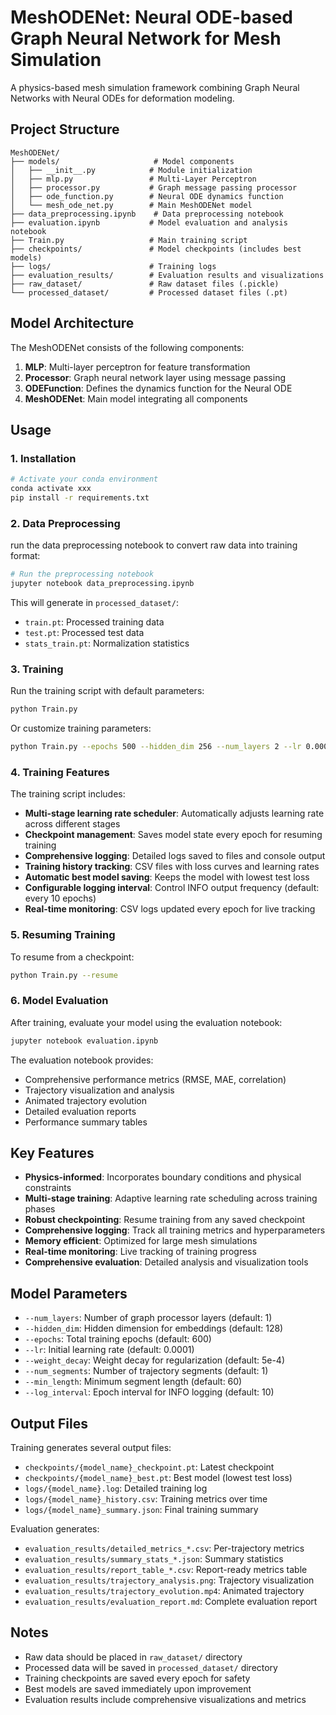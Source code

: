 # MeshODENet: Neural ODE-based Graph Neural Network for Mesh Simulation

A physics-based mesh simulation framework combining Graph Neural Networks with Neural ODEs for deformation modeling.

## Project Structure

```
MeshODENet/
├── models/                     # Model components
│   ├── __init__.py            # Module initialization
│   ├── mlp.py                 # Multi-Layer Perceptron
│   ├── processor.py           # Graph message passing processor
│   ├── ode_function.py        # Neural ODE dynamics function
│   └── mesh_ode_net.py        # Main MeshODENet model
├── data_preprocessing.ipynb    # Data preprocessing notebook
├── evaluation.ipynb           # Model evaluation and analysis notebook
├── Train.py                   # Main training script
├── checkpoints/               # Model checkpoints (includes best models)
├── logs/                      # Training logs
├── evaluation_results/        # Evaluation results and visualizations
├── raw_dataset/               # Raw dataset files (.pickle)
└── processed_dataset/         # Processed dataset files (.pt)
```

## Model Architecture

The MeshODENet consists of the following components:

1. **MLP**: Multi-layer perceptron for feature transformation
2. **Processor**: Graph neural network layer using message passing
3. **ODEFunction**: Defines the dynamics function for the Neural ODE
4. **MeshODENet**: Main model integrating all components

## Usage

### 1. Installation

```bash
# Activate your conda environment
conda activate xxx
pip install -r requirements.txt
```

### 2. Data Preprocessing

run the data preprocessing notebook to convert raw data into training format:

```bash
# Run the preprocessing notebook
jupyter notebook data_preprocessing.ipynb
```

This will generate in `processed_dataset/`:
- `train.pt`: Processed training data
- `test.pt`: Processed test data
- `stats_train.pt`: Normalization statistics

### 3. Training

Run the training script with default parameters:

```bash
python Train.py
```

Or customize training parameters:

```bash
python Train.py --epochs 500 --hidden_dim 256 --num_layers 2 --lr 0.0001
```

### 4. Training Features

The training script includes:

- **Multi-stage learning rate scheduler**: Automatically adjusts learning rate across different stages
- **Checkpoint management**: Saves model state every epoch for resuming training
- **Comprehensive logging**: Detailed logs saved to files and console output
- **Training history tracking**: CSV files with loss curves and learning rates
- **Automatic best model saving**: Keeps the model with lowest test loss
- **Configurable logging interval**: Control INFO output frequency (default: every 10 epochs)
- **Real-time monitoring**: CSV logs updated every epoch for live tracking

### 5. Resuming Training

To resume from a checkpoint:

```bash
python Train.py --resume
```

### 6. Model Evaluation

After training, evaluate your model using the evaluation notebook:

```bash
jupyter notebook evaluation.ipynb
```

The evaluation notebook provides:
- Comprehensive performance metrics (RMSE, MAE, correlation)
- Trajectory visualization and analysis
- Animated trajectory evolution
- Detailed evaluation reports
- Performance summary tables

## Key Features

- **Physics-informed**: Incorporates boundary conditions and physical constraints
- **Multi-stage training**: Adaptive learning rate scheduling across training phases
- **Robust checkpointing**: Resume training from any saved checkpoint
- **Comprehensive logging**: Track all training metrics and hyperparameters
- **Memory efficient**: Optimized for large mesh simulations
- **Real-time monitoring**: Live tracking of training progress
- **Comprehensive evaluation**: Detailed analysis and visualization tools

## Model Parameters

- `--num_layers`: Number of graph processor layers (default: 1)
- `--hidden_dim`: Hidden dimension for embeddings (default: 128)
- `--epochs`: Total training epochs (default: 600)
- `--lr`: Initial learning rate (default: 0.0001)
- `--weight_decay`: Weight decay for regularization (default: 5e-4)
- `--num_segments`: Number of trajectory segments (default: 1)
- `--min_length`: Minimum segment length (default: 60)
- `--log_interval`: Epoch interval for INFO logging (default: 10)

## Output Files

Training generates several output files:

- `checkpoints/{model_name}_checkpoint.pt`: Latest checkpoint
- `checkpoints/{model_name}_best.pt`: Best model (lowest test loss)
- `logs/{model_name}.log`: Detailed training log
- `logs/{model_name}_history.csv`: Training metrics over time
- `logs/{model_name}_summary.json`: Final training summary

Evaluation generates:

- `evaluation_results/detailed_metrics_*.csv`: Per-trajectory metrics
- `evaluation_results/summary_stats_*.json`: Summary statistics
- `evaluation_results/report_table_*.csv`: Report-ready metrics table
- `evaluation_results/trajectory_analysis.png`: Trajectory visualization
- `evaluation_results/trajectory_evolution.mp4`: Animated trajectory
- `evaluation_results/evaluation_report.md`: Complete evaluation report

## Notes

- Raw data should be placed in `raw_dataset/` directory
- Processed data will be saved in `processed_dataset/` directory
- Training checkpoints are saved every epoch for safety
- Best models are saved immediately upon improvement
- Evaluation results include comprehensive visualizations and metrics 
